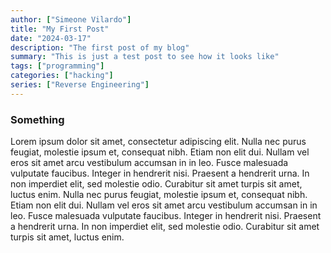 ```yaml
---
author: ["Simeone Vilardo"]
title: "My First Post"
date: "2024-03-17"
description: "The first post of my blog"
summary: "This is just a test post to see how it looks like"
tags: ["programming"]
categories: ["hacking"]
series: ["Reverse Engineering"]
---
```


### Something

Lorem ipsum dolor sit amet, consectetur adipiscing elit. Nulla nec purus feugiat, molestie ipsum et, consequat nibh. Etiam non elit dui. Nullam vel eros sit amet arcu vestibulum accumsan in in leo. Fusce malesuada vulputate faucibus. Integer in hendrerit nisi. Praesent a hendrerit urna. In non imperdiet elit, sed molestie odio. Curabitur sit amet turpis sit amet, luctus enim. Nulla nec purus feugiat, molestie ipsum et, consequat nibh. Etiam non elit dui. Nullam vel eros sit amet arcu vestibulum accumsan in in leo. Fusce malesuada vulputate faucibus. Integer in hendrerit nisi. Praesent a hendrerit urna. In non imperdiet elit, sed molestie odio. Curabitur sit amet turpis sit amet, luctus enim.